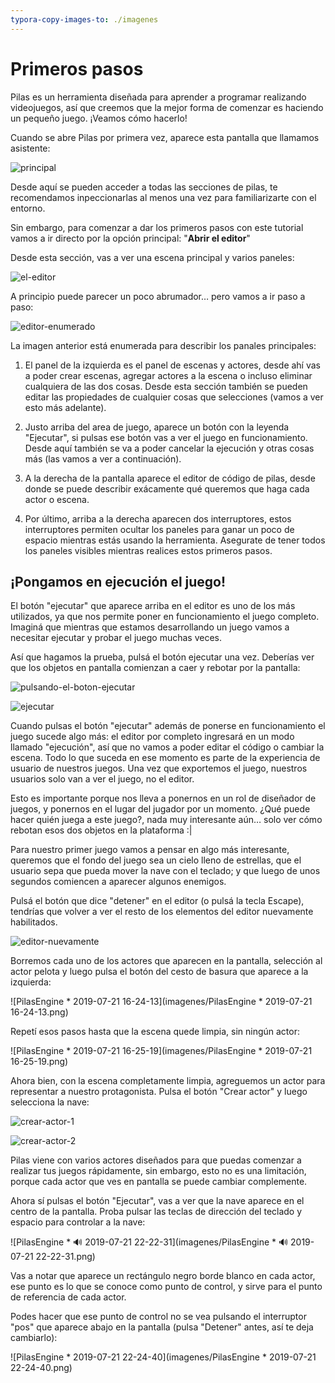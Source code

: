 ```yaml
---
typora-copy-images-to: ./imagenes
---
```


# Primeros pasos

Pilas es un herramienta diseñada para aprender a programar realizando videojuegos, así que creemos que la mejor forma de comenzar es haciendo un pequeño juego. ¡Veamos cómo hacerlo!

Cuando se abre Pilas por primera vez, aparece esta pantalla que llamamos asistente:

![principal](imagenes/principal.png)

Desde aquí se pueden acceder a todas las secciones de pilas, te recomendamos inpeccionarlas al menos una vez para familiarizarte con el entorno.

Sin embargo, para comenzar a dar los primeros pasos con este tutorial vamos a ir directo por la opción principal: "**Abrir el editor**"

Desde esta sección, vas a ver una escena principal y varios paneles:

![el-editor](imagenes/el-editor.png)

A principio puede parecer un poco abrumador… pero vamos a ir paso a paso:

![editor-enumerado](imagenes/editor-enumerado.png)

La imagen anterior está enumerada para describir los panales principales:

1. El panel de la izquierda es el panel de escenas y actores, desde ahí vas a poder crear escenas, agregar actores a la escena o incluso eliminar cualquiera de las dos cosas. Desde esta sección también se pueden editar las propiedades de cualquier cosas que selecciones (vamos a ver esto más adelante).

2. Justo arriba del area de juego, aparece un botón con la leyenda "Ejecutar", si pulsas ese botón vas a ver el juego en funcionamiento. Desde aquí también se va a poder cancelar la ejecución y otras cosas más (las vamos a ver a continuación).

3. A la derecha de la pantalla aparece el editor de código de pilas, desde donde se puede describir exácamente qué queremos que haga cada actor o escena.

4. Por último, arriba a la derecha aparecen dos interruptores, estos interruptores permiten ocultar los paneles para ganar un poco de espacio mientras estás usando la herramienta. Asegurate de tener todos los paneles visibles mientras realices estos primeros pasos.

   

## ¡Pongamos en ejecución el juego!

El botón "ejecutar" que aparece arriba en el editor es uno de los más utilizados, ya que nos permite poner en funcionamiento el juego completo. Imaginá que mientras que estamos desarrollando un juego vamos a necesitar ejecutar y probar el juego muchas veces.

Así que hagamos la prueba, pulsá el botón ejecutar una vez. Deberías ver que los objetos en pantalla comienzan a caer y rebotar por la pantalla:

![pulsando-el-boton-ejecutar](imagenes/pulsando-el-boton-ejecutar.png)



![ejecutar](imagenes/ejecutar.gif)

Cuando pulsas el botón "ejecutar" además de ponerse en funcionamiento el juego sucede algo más: el editor por completo ingresará en un modo llamado "ejecución", así que no vamos a poder editar el código o cambiar la escena. Todo lo que suceda en ese momento es parte de la experiencia de usuario de nuestros juegos. Una vez que exportemos el juego, nuestros usuarios solo van a ver el juego, no el editor.

Esto es importante porque nos lleva a ponernos en un rol de diseñador de juegos, y ponernos en el lugar del jugador por un momento. ¿Qué puede hacer quién juega a este juego?, nada muy interesante aún… solo ver cómo rebotan esos dos objetos en la plataforma :|

Para nuestro primer juego vamos a pensar en algo más interesante, queremos que el fondo del juego sea un cielo lleno de estrellas, que el usuario sepa que pueda mover la nave con el teclado; y que luego de unos segundos comiencen a aparecer algunos enemigos.

Pulsá el botón que dice "detener" en el editor (o pulsá la tecla Escape), tendrías que volver a ver el resto de los elementos del editor nuevamente habilitados.

![editor-nuevamente](imagenes/editor-nuevamente.png)

Borremos cada uno de los actores que aparecen en la pantalla, selección al actor pelota y luego pulsa el botón del cesto de basura que aparece a la izquierda:

![PilasEngine * 2019-07-21 16-24-13](imagenes/PilasEngine * 2019-07-21 16-24-13.png)

Repetí esos pasos hasta que la escena quede limpia, sin ningún actor:

![PilasEngine * 2019-07-21 16-25-19](imagenes/PilasEngine * 2019-07-21 16-25-19.png)

Ahora bien, con la escena completamente limpia, agreguemos un actor para representar a nuestro protagonista. Pulsa el botón "Crear actor" y luego selecciona la nave:

![crear-actor-1](imagenes/crear-actor-1.png)

![crear-actor-2](imagenes/crear-actor-2.png)

Pilas viene con varios actores diseñados para que puedas comenzar a realizar tus juegos rápidamente, sin embargo, esto no es una limitación, porque cada actor que ves en pantalla se puede cambiar complemente.

Ahora sí pulsas el botón "Ejecutar", vas a ver que la nave aparece en el centro de la pantalla. Proba pulsar las teclas de dirección del teclado y espacio para controlar a la nave:

![PilasEngine * 🔊 2019-07-21 22-22-31](imagenes/PilasEngine * 🔊 2019-07-21 22-22-31.png)

Vas a notar que aparece un rectángulo negro borde blanco en cada actor, ese punto es lo que se conoce como punto de control, y sirve para el punto de referencia de cada actor.

Podes hacer que ese punto de control no se vea pulsando el interruptor "pos" que aparece abajo en la pantalla (pulsa "Detener" antes, así te deja cambiarlo):

![PilasEngine * 2019-07-21 22-24-40](imagenes/PilasEngine * 2019-07-21 22-24-40.png)
